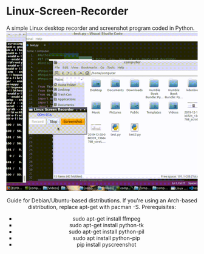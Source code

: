 # Linux-Screen-Recorder
A simple Linux desktop recorder and screenshot program coded in Python.
![Demonstration](showcase.gif)
<center>Guide for Debian/Ubuntu-based distributions. If you're using an Arch-based distribution, replace apt-get with pacman -S.
Prerequisites:
<ul style="list-style-type:square;">
  <li>sudo apt-get install ffmpeg</li>
  <li>sudo apt-get install python-tk</li>
  <li>sudo apt-get install python-pil</li>
  <li>sudo apt install python-pip</li>
  <li>pip install pyscreenshot</li>
 </center>
